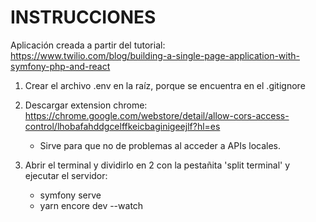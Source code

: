 # INSTRUCCIONES

Aplicación creada a partir del tutorial:  
https://www.twilio.com/blog/building-a-single-page-application-with-symfony-php-and-react

1. Crear el archivo .env en la raíz, porque se encuentra en el .gitignore

2. Descargar extension chrome: https://chrome.google.com/webstore/detail/allow-cors-access-control/lhobafahddgcelffkeicbaginigeejlf?hl=es
    - Sirve para que no de problemas al acceder a APIs locales.

3. Abrir el terminal y dividirlo en 2 con la pestañita 'split terminal' y ejecutar el servidor:
    - symfony serve
    - yarn encore dev --watch